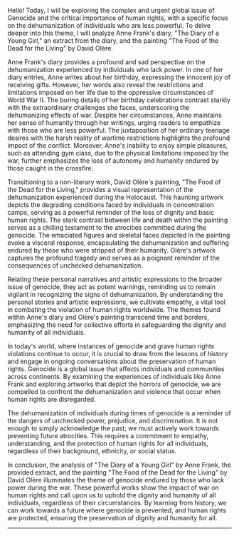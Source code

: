 Hello! Today, I will be exploring the complex and urgent global issue of Genocide and the critical importance of human rights, with a specific focus on the dehumanization of individuals who are less powerful. To delve deeper into this theme, I will analyze Anne Frank's diary, "The Diary of a Young Girl," an extract from the diary, and the painting "The Food of the Dead for the Living" by David Olère.

Anne Frank's diary provides a profound and sad perspective on the dehumanization experienced by individuals who lack power. In one of her diary entries, Anne writes about her birthday, expressing the innocent joy of receiving gifts. However, her words also reveal the restrictions and limitations imposed on her life due to the oppressive circumstances of World War II. The boring details of her birthday celebrations contrast starkly with the extraordinary challenges she faces, underscoring the dehumanizing effects of war. Despite her circumstances, Anne maintains her sense of humanity through her writings, urging readers to empathize with those who are less powerful. The juxtaposition of her ordinary teenage desires with the harsh reality of wartime restrictions highlights the profound impact of the conflict. Moreover, Anne's inability to enjoy simple pleasures, such as attending gym class, due to the physical limitations imposed by the war, further emphasizes the loss of autonomy and humanity endured by those caught in the crossfire.

Transitioning to a non-literary work, David Olère's painting, "The Food of the Dead for the Living," provides a visual representation of the dehumanization experienced during the Holocaust. This haunting artwork depicts the degrading conditions faced by individuals in concentration camps, serving as a powerful reminder of the loss of dignity and basic human rights. The stark contrast between life and death within the painting serves as a chilling testament to the atrocities committed during the genocide. The emaciated figures and skeletal faces depicted in the painting evoke a visceral response, encapsulating the dehumanization and suffering endured by those who were stripped of their humanity. Olère's artwork captures the profound tragedy and serves as a poignant reminder of the consequences of unchecked dehumanization.

Relating these personal narratives and artistic expressions to the broader issue of genocide, they act as potent warnings, reminding us to remain vigilant in recognizing the signs of dehumanization. By understanding the personal stories and artistic expressions, we cultivate empathy, a vital tool in combating the violation of human rights worldwide. The themes found within Anne's diary and Olère's painting transcend time and borders, emphasizing the need for collective efforts in safeguarding the dignity and humanity of all individuals.

In today's world, where instances of genocide and grave human rights violations continue to occur, it is crucial to draw from the lessons of history and engage in ongoing conversations about the preservation of human rights. Genocide is a global issue that affects individuals and communities across continents. By examining the experiences of individuals like Anne Frank and exploring artworks that depict the horrors of genocide, we are compelled to confront the dehumanization and violence that occur when human rights are disregarded.

The dehumanization of individuals during times of genocide is a reminder of the dangers of unchecked power, prejudice, and discrimination. It is not enough to simply acknowledge the past; we must actively work towards preventing future atrocities. This requires a commitment to empathy, understanding, and the protection of human rights for all individuals, regardless of their background, ethnicity, or social status.

In conclusion, the analysis of "The Diary of a Young Girl" by Anne Frank, the provided extract, and the painting "The Food of the Dead for the Living" by David Olère illuminates the theme of genocide endured by those who lack power during the war. These powerful works show the impact of war on human rights and call upon us to uphold the dignity and humanity of all individuals, regardless of their circumstances. By learning from history, we can work towards a future where genocide is prevented, and human rights are protected, ensuring the preservation of dignity and humanity for all.




--------



